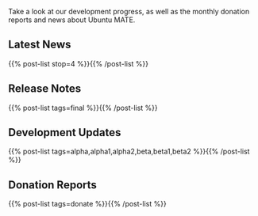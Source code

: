 <!--
.. title: Blog
.. slug: blogs
.. date: 2017-10-27 14:00:00 BST
.. tags: Ubuntu,MATE,Blog,News,Info
.. link:
.. description: Index page for Ubuntu MATE blogs
.. type: text
-->

Take a look at our development progress, as well as the monthly donation reports
and news about Ubuntu MATE.

<div id="blog-index">

<h2><span class="fa fa-star"></span> Latest News</h2>
{{% post-list stop=4 %}}{{% /post-list %}}

<h2><span class="fa fa-book"></span> Release Notes</h2>
{{% post-list tags=final %}}{{% /post-list %}}

<h2><span class="fa fa-info-circle"></span> Development Updates</h2>
{{% post-list tags=alpha,alpha1,alpha2,beta,beta1,beta2 %}}{{% /post-list %}}

<h2><span class="fa fa-heart"></span> Donation Reports</h2>
{{% post-list tags=donate %}}{{% /post-list %}}

</div>
